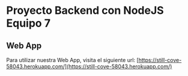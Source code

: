 # Proyecto Backend con NodeJS Equipo 7

## Web App
Para utilizar nuestra Web App, visita el siguiente url:
[https://still-cove-58043.herokuapp.com/](https://still-cove-58043.herokuapp.com/)